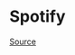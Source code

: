 # Spotify

[Source](https://www.youtube.com/watch?v=2aeMRB8LL4o&list=PLMwCFr4NqgMqeQs4i-bc5dxd2GJYLJZwx&index=5)

